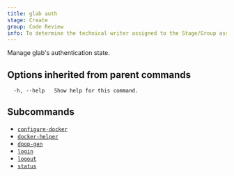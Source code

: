 ```yaml
---
title: glab auth
stage: Create
group: Code Review
info: To determine the technical writer assigned to the Stage/Group associated with this page, see https://about.gitlab.com/handbook/product/ux/technical-writing/#assignments
---
```


<!--
This documentation is auto generated by a script.
Please do not edit this file directly. Run `make gen-docs` instead.
-->

Manage glab's authentication state.

## Options inherited from parent commands

```plaintext
  -h, --help   Show help for this command.
```

## Subcommands

- [`configure-docker`](configure-docker.md)
- [`docker-helper`](docker-helper.md)
- [`dpop-gen`](dpop-gen.md)
- [`login`](login.md)
- [`logout`](logout.md)
- [`status`](status.md)
